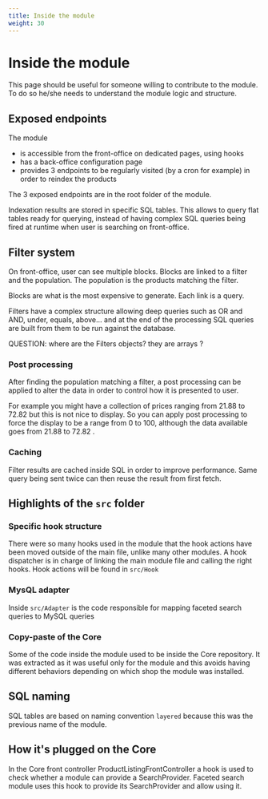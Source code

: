 ```yaml
---
title: Inside the module
weight: 30
---
```


# Inside the module

This page should be useful for someone willing to contribute to the module. To do so he/she needs to understand the module logic and structure.

## Exposed endpoints

The module

- is accessible from the front-office on dedicated pages, using hooks
- has a back-office configuration page
- provides 3 endpoints to be regularly visited (by a cron for example) in order to reindex the products

The 3 exposed endpoints are in the root folder of the module.

Indexation results are stored in specific SQL tables. This allows to query flat tables ready for querying, instead of having complex SQL queries being fired at runtime when user is searching on front-office.

## Filter system

On front-office, user can see multiple blocks. Blocks are linked to a filter and the population. The population is the products matching the filter.

Blocks are what is the most expensive to generate. Each link is a query.

Filters have a complex structure allowing deep queries such as OR and AND, under, equals, above... and at the end of the processing SQL queries are built from them to be run against the database.

QUESTION: where are the Filters objects? they are arrays ?

### Post processing

After finding the population matching a filter, a post processing can be applied to alter the data in order to control how it is presented to user.

For example you might have a collection of prices ranging from 21.88 to 72.82 but this is not nice to display. So you can apply post processing to force the display to be a range from 0 to 100, although the data available goes from 21.88 to 72.82 .

### Caching

Filter results are cached inside SQL in order to improve performance. Same query being sent twice can then reuse the result from first fetch.


## Highlights of the `src` folder

### Specific hook structure

There were so many hooks used in the module that the hook actions have been moved outside of the main file, unlike many other modules. A hook dispatcher is in charge of linking the main module file and calling the right hooks. Hook actions will be found in `src/Hook`

### MysQL adapter

Inside `src/Adapter` is the code responsible for mapping faceted search queries to MySQL queries

### Copy-paste of the Core

Some of the code inside the module used to be inside the Core repository. It was extracted as it was useful only for the module and this avoids having different behaviors depending on which shop the module was installed.

## SQL naming

SQL tables are based on naming convention `layered` because this was the previous name of the module.

## How it's plugged on the Core

In the Core front controller ProductListingFrontController a hook is used to check whether a module can provide a SearchProvider. Faceted search module uses this hook to provide its SearchProvider and allow using it.
